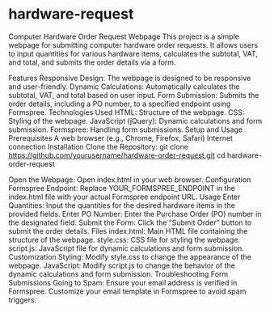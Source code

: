 # hardware-request
Computer Hardware Order Request Webpage
This project is a simple webpage for submitting computer hardware order requests. It allows users to input quantities for various hardware items, calculates the subtotal, VAT, and total, and submits the order details via a form.

Features
Responsive Design: The webpage is designed to be responsive and user-friendly.
Dynamic Calculations: Automatically calculates the subtotal, VAT, and total based on user input.
Form Submission: Submits the order details, including a PO number, to a specified endpoint using Formspree.
Technologies Used
HTML: Structure of the webpage.
CSS: Styling of the webpage.
JavaScript (jQuery): Dynamic calculations and form submission.
Formspree: Handling form submissions.
Setup and Usage
Prerequisites
A web browser (e.g., Chrome, Firefox, Safari)
Internet connection
Installation
Clone the Repository:
git clone https://github.com/yourusername/hardware-order-request.git
cd hardware-order-request

Open the Webpage:
Open index.html in your web browser.
Configuration
Formspree Endpoint:
Replace YOUR_FORMSPREE_ENDPOINT in the index.html file with your actual Formspree endpoint URL.
Usage
Enter Quantities:
Input the quantities for the desired hardware items in the provided fields.
Enter PO Number:
Enter the Purchase Order (PO) number in the designated field.
Submit the Form:
Click the “Submit Order” button to submit the order details.
Files
index.html: Main HTML file containing the structure of the webpage.
style.css: CSS file for styling the webpage.
script.js: JavaScript file for dynamic calculations and form submission.
Customization
Styling:
Modify style.css to change the appearance of the webpage.
JavaScript:
Modify script.js to change the behavior of the dynamic calculations and form submission.
Troubleshooting
Form Submissions Going to Spam:
Ensure your email address is verified in Formspree.
Customize your email template in Formspree to avoid spam triggers.
